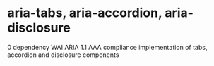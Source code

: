 # aria-tabs, aria-accordion, aria-disclosure

0 dependency WAI ARIA 1.1 AAA compliance implementation of tabs, accordion and disclosure components

